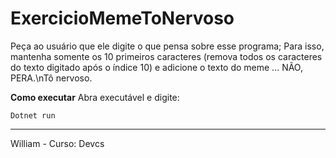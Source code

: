# ExercicioMemeToNervoso
Peça ao usuário que ele digite o que pensa sobre esse programa; Para isso, mantenha somente os 10 primeiros caracteres (remova todos os caracteres do texto digitado após o índice 10) e adicione o texto do meme ... NÃO, PERA.\nTô nervoso.


**Como executar**
Abra executável e digite:
````
Dotnet run
````
----
William - Curso: Devcs